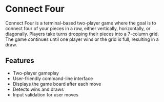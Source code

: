# Connect Four

Connect Four is a terminal-based two-player game where the goal is to connect four of your pieces in a row, either vertically, horizontally, or diagonally. Players take turns dropping their pieces into a 7-column grid. The game continues until one player wins or the grid is full, resulting in a draw.

## Features

- Two-player gameplay
- User-friendly command-line interface
- Displays the game board after each move
- Detects wins and draws
- Input validation for user moves
